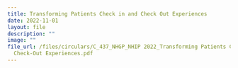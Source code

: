 ```yaml
---
title: Transforming Patients Check in and Check Out Experiences
date: 2022-11-01
layout: file
description: ""
image: ""
file_url: /files/circulars/C_437_NHGP_NHIP 2022_Transforming Patients Check-in and
  Check-Out Experiences.pdf
---
```

